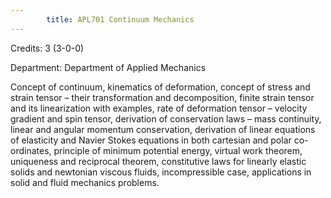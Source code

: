 ```yaml
---
        title: APL701 Continuum Mechanics
---
```

Credits: 3 (3-0-0)

Department: Department of Applied Mechanics

Concept of continuum, kinematics of deformation, concept of stress and strain tensor – their transformation and decomposition, finite strain tensor and its linearization with examples, rate of deformation tensor – velocity gradient and spin tensor, derivation of conservation laws – mass continuity, linear and angular momentum conservation, derivation of linear equations of elasticity and Navier Stokes equations in both cartesian and polar co-ordinates, principle of minimum potential energy, virtual work theorem, uniqueness and reciprocal theorem, constitutive laws for linearly elastic solids and newtonian viscous fluids, incompressible case, applications in solid and fluid mechanics problems.